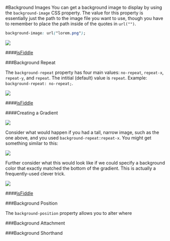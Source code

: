 #Background Images
You can get a background image to display by using the `background-image` CSS property. The value for this property is essentially just the path to the image file you want to use, though you have to remember to place the path inside of the quotes in `url("")`.

```css
background-image: url("lorem.png");
```

![](http://christensenacademy.org/modules/css-layouts/textpages/background-image-example.png)

####[jsFiddle](http://jsfiddle.net/cameron89/6nNsJ/)

###Background Repeat

The `background-repeat` property has four main values: `no-repeat`, `repeat-x`, `repeat-y`, and `repeat`. The intitial (default) value is `repeat`. Example: `background-repeat: no-repeat;`.

![](http://christensenacademy.org/modules/css-layouts/textpages/background-repeat-examples.png)

####[jsFiddle](http://jsfiddle.net/cameron89/TVqre/)

####Creating a Gradient

![](http://christensenacademy.org/modules/css-layouts/textpages/gradient.png)

Consider what would happen if you had a tall, narrow image, such as the one above, and you used `background-repeat:repeat-x`. You might get something similar to this:

![](http://christensenacademy.org/modules/css-layouts/textpages/background-gradient-1.png)

Further consider what this would look like if we could specify a background color that exactly matched the bottom of the gradient. This is actually a frequently-used clever trick.

![](http://christensenacademy.org/modules/css-layouts/textpages/background-gradient-2.png)

####[jsFiddle](http://jsfiddle.net/cameron89/RByUP/)

###Background Position

The `background-position` property allows you to alter where

###Background Attachment

###Background Shorthand
